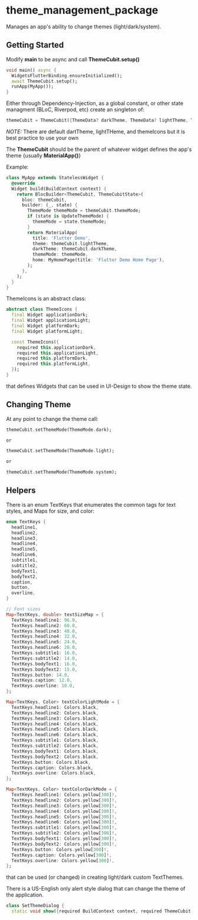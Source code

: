 # theme_management_package

Manages an app's ability to change themes (light/dark/system).

## Getting Started

Modify **main** to be async and call **ThemeCubit.setup()**

```dart
void main() async {
  WidgetsFlutterBinding.ensureInitialized();
  await ThemeCubit.setup();
  runApp(MyApp());
}
```

Either through Dependency-Injection, as a global constant, or other state managment (BLoC, Riverpod, etc) create an singleton of:

```dart
themeCubit = ThemeCubit({ThemeData? darkTheme, ThemeData? lightTheme, ThemeIcons? themeIcons})
```

*NOTE:* There are default dartTheme, lightTHeme, and themeIcons but it is best practice to use your own



The **ThemeCubit** should be the parent of whatever widget defines the app's theme {usually **MaterialApp()**}

Example:

```dart
class MyApp extends StatelessWidget {
  @override
  Widget build(BuildContext context) {
    return BlocBuilder<ThemeCubit, ThemeCubitState>(
      bloc: themeCubit,
      builder: (_, state) {
        ThemeMode themeMode = themeCubit.themeMode;
        if (state is UpdateThemeMode) {
          themeMode = state.themeMode;
        }
        return MaterialApp(
          title: 'Flutter Demo',
          theme: themeCubit.lightTheme,
          darkTheme: themeCubit.darkTheme,
          themeMode: themeMode,
          home: MyHomePage(title: 'Flutter Demo Home Page'),
        );
      },
    );
  }
}
```



ThemeIcons is an abstract class:

```dart
abstract class ThemeIcons {
  final Widget applicationDark;
  final Widget applicationLight;
  final Widget platformDark;
  final Widget platformLight;

  const ThemeIcons({
    required this.applicationDark,
    required this.applicationLight,
    required this.platformDark,
    required this.platformLight,
  });
}
```

that defines Widgets that can be used in UI-Design to show the theme state.

## Changing Theme

At any point to change the theme call:

```dart
themeCubit.setThemeMode(ThemeMode.dark);

or

themeCubit.setThemeMode(ThemeMode.light);

or

themeCubit.setThemeMode(ThemeMode.system);
```

## Helpers

There is an enum TextKeys that enumerates the common tags for text styles, and Maps for size, and color:

```dart
enum TextKeys {
  headline1,
  headline2,
  headline3,
  headline4,
  headline5,
  headline6,
  subtitle1,
  subtitle2,
  bodyText1,
  bodyText2,
  caption,
  button,
  overline,
}

// Font sizes
Map<TextKeys, double> textSizeMap = {
  TextKeys.headline1: 96.0,
  TextKeys.headline2: 60.0,
  TextKeys.headline3: 48.0,
  TextKeys.headline4: 32.0,
  TextKeys.headline5: 24.0,
  TextKeys.headline6: 20.0,
  TextKeys.subtitle1: 16.0,
  TextKeys.subtitle2: 14.0,
  TextKeys.bodyText1: 16.0,
  TextKeys.bodyText2: 15.0,
  TextKeys.button: 14.0,
  TextKeys.caption: 12.0,
  TextKeys.overline: 10.0,
};

Map<TextKeys, Color> textColorLightMode = {
  TextKeys.headline1: Colors.black,
  TextKeys.headline2: Colors.black,
  TextKeys.headline3: Colors.black,
  TextKeys.headline4: Colors.black,
  TextKeys.headline5: Colors.black,
  TextKeys.headline6: Colors.black,
  TextKeys.subtitle1: Colors.black,
  TextKeys.subtitle2: Colors.black,
  TextKeys.bodyText1: Colors.black,
  TextKeys.bodyText2: Colors.black,
  TextKeys.button: Colors.black,
  TextKeys.caption: Colors.black,
  TextKeys.overline: Colors.black,
};

Map<TextKeys, Color> textColorDarkMode = {
  TextKeys.headline1: Colors.yellow[300]!,
  TextKeys.headline2: Colors.yellow[300]!,
  TextKeys.headline3: Colors.yellow[300]!,
  TextKeys.headline4: Colors.yellow[300]!,
  TextKeys.headline5: Colors.yellow[300]!,
  TextKeys.headline6: Colors.yellow[300]!,
  TextKeys.subtitle1: Colors.yellow[300]!,
  TextKeys.subtitle2: Colors.yellow[300]!,
  TextKeys.bodyText1: Colors.yellow[300]!,
  TextKeys.bodyText2: Colors.yellow[300]!,
  TextKeys.button: Colors.yellow[300]!,
  TextKeys.caption: Colors.yellow[300]!,
  TextKeys.overline: Colors.yellow[300]!,
};
```

that can be used (or changed) in creating light/dark custom TextThemes.

There is a US-English only alert style dialog that can change the theme of the application.

```dart
class SetThemeDialog {
  static void show({required BuildContext context, required ThemeCubit themeCubit})
```